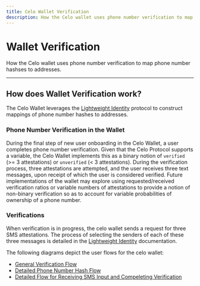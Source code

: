 ```yaml
---
title: Celo Wallet Verification
description: How the Celo wallet uses phone number verification to map phone number hashses to addresses.
---
```


# Wallet Verification

How the Celo wallet uses phone number verification to map phone number hashses to addresses.

___


## How does Wallet Verification work?

The Celo Wallet leverages the [Lightweight Identity](/protocol/identity/) protocol to construct mappings of phone number hashes to addresses.

### Phone Number Verification in the Wallet

During the final step of new user onboarding in the Celo Wallet, a user completes phone number verification. Given that the Celo Protocol supports a variable, the Celo Wallet implements this as a binary notion of `verified` \(&gt;= 3 attestations\) or `unverified` \(&lt; 3 attestations\). During the verification process, three attestations are attempted, and the user receives three text messages, upon receipt of which the user is considered verified. Future implementations of the wallet may explore using requested/received verification ratios or variable numbers of attestations to provide a notion of non-binary verification so as to account for variable probabilities of ownership of a phone number.

### Verifications

When verification is in progress, the celo wallet sends a request for three SMS attestations. The process of selecting the senders of each of these three messages is detailed in the [Lightweight Identity](/protocol/identity/) documentation.

The following diagrams depict the user flows for the celo wallet:

- [General Verification Flow](https://storage.googleapis.com/celo-website/Verification%20Flow.jpg)
- [Detailed Phone Number Hash Flow](https://storage.googleapis.com/celo-website/Get%20Phone%20Number%20Hash%20Details%20Flow.jpg)
- [Detailed Flow for Receiving SMS Input and Compeleting Verification](https://storage.googleapis.com/celo-website/Wait%20SMS%20and%20Complete%20Attestation%20Flow%20(1).jpg)
